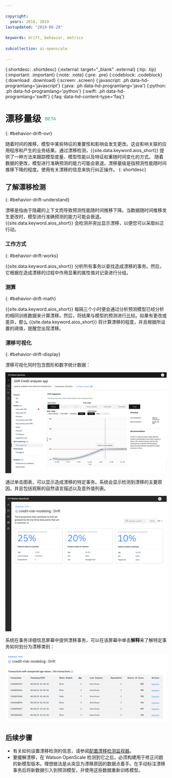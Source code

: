 ```yaml
---

copyright:
  years: 2018, 2019
lastupdated: "2019-06-28"

keywords: drift, behavior, metrics

subcollection: ai-openscale

---
```


{:shortdesc: .shortdesc}
{:external: target="_blank" .external}
{:tip: .tip}
{:important: .important}
{:note: .note}
{:pre: .pre}
{:codeblock: .codeblock}
{:download: .download}
{:screen: .screen}
{:javascript: .ph data-hd-programlang='javascript'}
{:java: .ph data-hd-programlang='java'}
{:python: .ph data-hd-programlang='python'}
{:swift: .ph data-hd-programlang='swift'}
{:faq: data-hd-content-type='faq'}

# 漂移量级 ![beta 标记](images/beta.png)
{: #behavior-drift-ovr}

随着时间的推移，模型中某些特征的重要性和影响会发生更改。这会影响关联的应用程序和产生的业务结果。通过漂移检测，{{site.data.keyword.aios_short}} 提供了一种方法来跟踪模型度量、模型性能以及特征权重随时间变化的方式。
随着数据的更改，模型进行准确预测的能力可能会衰退。漂移量级是指预测性能随时间推移下降的程度。使用有关漂移的信息来执行纠正操作。
{: shortdesc}

## 了解漂移检测
{: #behavior-drift-understand}

漂移是指由于隐藏的上下文而导致预测性能随时间推移下降。当数据随时间推移发生更改时，模型进行准确预测的能力可能会衰退。{{site.data.keyword.aios_short}} 会检测并突出显示漂移，以便您可以采取纠正行动。


### 工作方式
{: #behavior-drift-works}

{{site.data.keyword.aios_short}} 分析所有事务以查找造成漂移的事务。然后，它根据在造成漂移的过程中作用显著的属性值对记录进行分组。

### 测算
{: #behavior-drift-math}

{{site.data.keyword.aios_short}} 每隔三个小时便会通过分析预测模型已经分析的相同训练数据来计算漂移。然后，将结果与模型的预测进行比较。如果有更改或差异，那么 {{site.data.keyword.aios_short}} 将计算漂移的程度，并且根据所设置的阈值，提醒您出现漂移。 


### 漂移可视化
{: #behavior-drift-display}

漂移可视化同时包含图形和数字统计数据：

![公平性度量图表，显示了低于设置阈值的漂移](images/drift-example.png)

通过单击图表，可以显示造成漂移的特定事务。系统会显示检测到漂移的主要原因，并且包括观察的自然语言描述以及意外值列表。

![公平性度量图表，显示了低于设置阈值的漂移](images/drift-detection-example.png)

系统在事务详细信息屏幕中提供漂移事务，可以在该屏幕中单击**解释**来了解特定事务如何划分为漂移类别：

![公平性度量图表，显示了低于设置阈值的漂移](images/drift-detection-transactions.png)


## 后续步骤

- 有关如何设置漂移检测的信息，请参阅[配置漂移检测监视器](/docs/services/ai-openscale?topic=ai-openscale-behavior-drift-config)。
- 要缓解漂移，在 Watson OpenScale 检测到它之后，必须构建用于修正问题的新模型版本。理想做法是从突显为漂移原因的数据点着手。在手动标注漂移事务后将新数据引入到预测模型，并使用这些数据重新训练模型。


